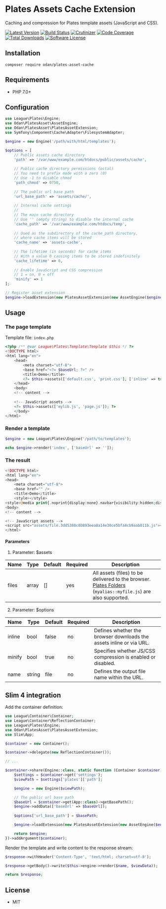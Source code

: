 # Plates Assets Cache Extension

Caching and compression for Plates template assets (JavaScript and CSS).

[![Latest Version](https://img.shields.io/github/release/odan/plates-asset-cache.svg)](https://github.com/loadsys/odan/plates-asset-cache/releases)
[![Build Status](https://travis-ci.org/odan/plates-asset-cache.svg?branch=master)](https://travis-ci.org/odan/plates-asset-cache)
[![Crutinizer](https://img.shields.io/scrutinizer/g/odan/plates-asset-cache.svg)](https://scrutinizer-ci.com/g/odan/plates-asset-cache)
[![Code Coverage](https://scrutinizer-ci.com/g/odan/plates-asset-cache/badges/coverage.png?b=master)](https://scrutinizer-ci.com/g/odan/plates-asset-cache/code-structure)
[![Total Downloads](https://img.shields.io/packagist/dt/odan/plates-asset-cache.svg)](https://packagist.org/packages/odan/plates-asset-cache/stats)
[![Software License](https://img.shields.io/badge/license-MIT-brightgreen.svg)](LICENSE.md)


## Installation

```
composer require odan/plates-asset-cache
```

## Requirements

* PHP 7.0+

## Configuration

```php
use League\Plates\Engine;
use Odan\PlatesAsset\AssetEngine;
use Odan\PlatesAsset\PlatesAssetExtension;
use Symfony\Component\Cache\Adapter\FilesystemAdapter;

$engine = new Engine('/path/with/html/templates');

$options = [
    // Public assets cache directory
    'path' => '/var/www/example.com/htdocs/public/assets/cache',
    
    // Public cache directory permissions (octal)
    // You need to prefix mode with a zero (0)
    // Use -1 to disable chmod
    'path_chmod' => 0750,
    
    // The public url base path
    'url_base_path' => 'assets/cache/',
    
    // Internal cache settings
    //
    // The main cache directory
    // Use '' (empty string) to disable the internal cache
    'cache_path' => '/var/www/example.com/htdocs/temp',
    
    // Used as the subdirectory of the cache_path directory, 
    // where cache items will be stored
    'cache_name' => 'assets-cache',
    
    // The lifetime (in seconds) for cache items
    // With a value 0 causing items to be stored indefinitely
    'cache_lifetime' => 0,
    
    // Enable JavaScript and CSS compression
    // 1 = on, 0 = off
    'minify' => 1
];

// Register asset extension
$engine->loadExtension(new PlatesAssetExtension(new AssetEngine($engine, $options)));
```
## Usage

### The page template

Template file: `index.php`

```php
<?php /** @var League\Plates\Template\Template $this */ ?>
<!DOCTYPE html>
<html lang="en">
    <head>
        <meta charset="utf-8">
        <base href="<?= $baseUrl; ?>" />
        <title>Demo</title>
        <?= $this->assets(['default.css', 'print.css'], ['inline' => true]); ?>
    </head>
    <body>
    <!-- content -->
    
    <!-- JavaScript assets -->
    <?= $this->assets(['mylib.js', 'page.js']); ?>
    </body>
</html>
```

### Render a template

```php
$engine = new League\Plates\Engine('/path/to/templates');

echo $engine->render('index', ['baseUrl' => '']);
```

### The result

```php
<!DOCTYPE html>
<html lang="en">
<head>
    <meta charset="utf-8">
    <base href="" />
    <title>Demo</title>
    <style></style>
<style>@media print{.noprint{display:none}.navbar{visibility:hidden;display:none}.container{width:99%}.table{table-layout:fixed;width:99%;max-width:99%}}</style></head>
<body>
<!-- content -->

<!-- JavaScript assets -->
<script src="assets/file.3dd5380c0b893eea8a14e30ce5bfa4cb9aab011b.js"></script></body>
</html>
```

#### Parameters

1. Parameter: $assets

Name | Type | Default | Required | Description
--- | --- | --- | --- | ---
files | array | [] | yes | All assets (files) to be delivered to the browser. [Plates Folders](https://platesphp.com/v3/engine/folders/) (`myalias::myfile.js`) are also supported.

2. Parameter: $options

Name | Type | Default | Required | Description
--- | --- | --- | --- | ---
inline | bool | false | no | Defines whether the browser downloads the assets inline or via URL.
minify | bool | true | no | Specifies whether JS/CSS compression is enabled or disabled.
name | string | file | no | Defines the output file name within the URL.


## Slim 4 integration

Add the container definition:

```php
use League\Container\Container;
use League\Container\ReflectionContainer;
use League\Plates\Engine;
use Odan\PlatesAsset\PlatesAssetExtension;
use Slim\App;

$container = new Container();

$container->delegate(new ReflectionContainer());

// ...

$container->share(Engine::class, static function (Container $container) {
    $settings = $container->get('settings');
    $viewPath = $settings['plates']['path'];

    $engine = new Engine($viewPath);

    // The public url base path
    $baseUrl = $container->get(App::class)->getBasePath();
    $engine->addData(['baseUrl' => $baseUrl]);
    
    $options['url_base_path'] = $basePath;

    $engine->loadExtension(new PlatesAssetExtension(new AssetEngine($engine, $options)));

    return $engine;
})->addArgument($container);
```

Render the template and write content to the response stream:

```php
$response->withHeader('Content-Type', 'text/html; charset=utf-8');

$response->getBody()->write($this->engine->render($name, $viewData));

return $response;
```

## License

* MIT
